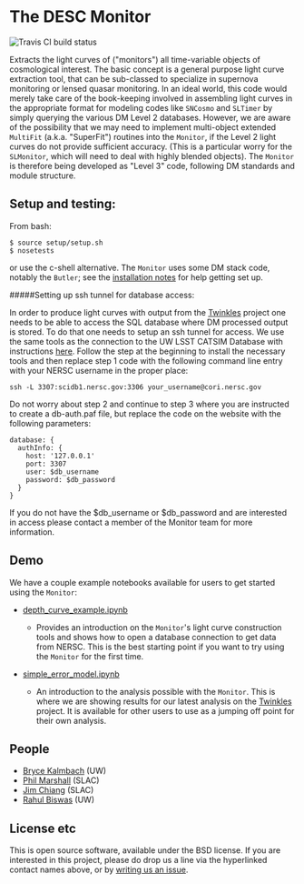 # The DESC Monitor
![Travis CI build status](https://travis-ci.org/DarkEnergyScienceCollaboration/Monitor.svg)

Extracts the light curves of ("monitors") all time-variable objects of cosmological interest. The basic concept is a general purpose light curve extraction tool, that can be sub-classed to specialize in supernova monitoring or lensed quasar monitoring. In an ideal world, this code would merely take care of the book-keeping involved in assembling light curves in the appropriate format for modeling codes like `SNCosmo` and `SLTimer` by simply querying the various DM Level 2 databases. However, we are aware of the possibility that we may need to implement multi-object extended `MultiFit` (a.k.a. "SuperFit") routines into the `Monitor`, if the Level 2 light curves do not provide sufficient accuracy. (This is a particular worry for the `SLMonitor`, which will need to deal with highly blended objects). The `Monitor` is therefore being developed as "Level 3" code, following DM standards and module structure.

## Setup and testing:
From bash:
```
$ source setup/setup.sh
$ nosetests
```
or use the c-shell alternative. The `Monitor` uses some DM stack code, notably the `Butler`; see the [installation notes](https://github.com/DarkEnergyScienceCollaboration/Monitor/blob/master/INSTALL.md) for help getting set up.

#####Setting up ssh tunnel for database access:

In order to produce light curves with output from the [Twinkles](https://github.com/DarkEnergyScienceCollaboration/Twinkles/tree/master/python/desc/twinkles) project one needs to be able to access the SQL database where DM processed output is stored. To do that one needs to setup an ssh tunnel for access. We use the same tools as the connection to the UW LSST CATSIM Database with instructions [here](https://confluence.lsstcorp.org/display/SIM/Accessing+the+UW+CATSIM+Database). Follow the step at the beginning to install the necessary tools and then replace step 1 code with the following command line entry with your NERSC username in the proper place:

```
ssh -L 3307:scidb1.nersc.gov:3306 your_username@cori.nersc.gov
```

Do not worry about step 2 and continue to step 3 where you are instructed to create a db-auth.paf file, but replace the code on the website with the following parameters:
```
database: {
  authInfo: {
    host: '127.0.0.1'
    port: 3307
    user: $db_username
    password: $db_password
  }
}
```
If you do not have the $db_username or $db_password and are interested in access please contact a member of the Monitor team for more information.

## Demo

We have a couple example notebooks available for users to get started using the `Monitor`:

* [depth_curve_example.ipynb](examples/depth_curve_example.ipynb)
  * Provides an introduction on the `Monitor`'s light curve construction tools and shows how to open a database connection to get data from NERSC. This is the best starting point if you want to try using the `Monitor` for the first time.

* [simple_error_model.ipynb](examples/simple_error_model.ipynb)
  * An introduction to the analysis possible with the `Monitor`. This is where we are showing results for our latest analysis on the [Twinkles](https://github.com/DarkEnergyScienceCollaboration/Twinkles/tree/master/python/desc/twinkles) project. It is available for other users to use as a jumping off point for their own analysis.


## People

* [Bryce Kalmbach](https://github.com/DarkEnergyScienceCollaboration/Monitor/issues/new?body=@jbkalmbach) (UW)
* [Phil Marshall](https://github.com/DarkEnergyScienceCollaboration/Monitor/issues/new?body=@drphilmarshall) (SLAC)
* [Jim Chiang](https://github.com/DarkEnergyScienceCollaboration/Monitor/issues/new?body=@jchiang87) (SLAC)
* [Rahul Biswas](https://github.com/DarkEnergyScienceCollaboration/Monitor/issues/new?body=@rbiswas4) (UW)

## License etc

This is open source software, available under the BSD license. If you are interested in this project, please do drop us a line via the hyperlinked contact names above, or by [writing us an issue](https://github.com/DarkEnergyScienceCollaboration/Monitor/issues/new).
